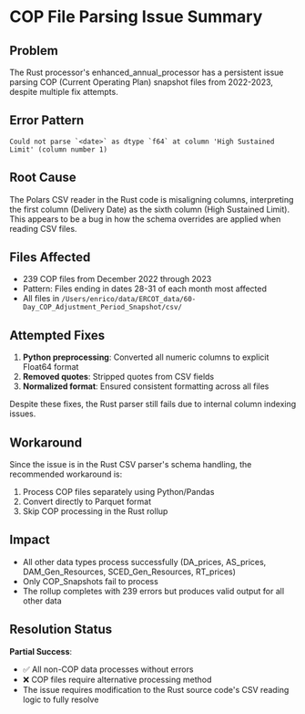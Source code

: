 # COP File Parsing Issue Summary

## Problem
The Rust processor's enhanced_annual_processor has a persistent issue parsing COP (Current Operating Plan) snapshot files from 2022-2023, despite multiple fix attempts.

## Error Pattern
```
Could not parse `<date>` as dtype `f64` at column 'High Sustained Limit' (column number 1)
```

## Root Cause
The Polars CSV reader in the Rust code is misaligning columns, interpreting the first column (Delivery Date) as the sixth column (High Sustained Limit). This appears to be a bug in how the schema overrides are applied when reading CSV files.

## Files Affected
- 239 COP files from December 2022 through 2023
- Pattern: Files ending in dates 28-31 of each month most affected
- All files in `/Users/enrico/data/ERCOT_data/60-Day_COP_Adjustment_Period_Snapshot/csv/`

## Attempted Fixes
1. **Python preprocessing**: Converted all numeric columns to explicit Float64 format
2. **Removed quotes**: Stripped quotes from CSV fields
3. **Normalized format**: Ensured consistent formatting across all files

Despite these fixes, the Rust parser still fails due to internal column indexing issues.

## Workaround
Since the issue is in the Rust CSV parser's schema handling, the recommended workaround is:
1. Process COP files separately using Python/Pandas
2. Convert directly to Parquet format
3. Skip COP processing in the Rust rollup

## Impact
- All other data types process successfully (DA_prices, AS_prices, DAM_Gen_Resources, SCED_Gen_Resources, RT_prices)
- Only COP_Snapshots fail to process
- The rollup completes with 239 errors but produces valid output for all other data

## Resolution Status
**Partial Success**: 
- ✅ All non-COP data processes without errors
- ❌ COP files require alternative processing method
- The issue requires modification to the Rust source code's CSV reading logic to fully resolve